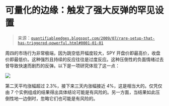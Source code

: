 <!--yml

分类：未分类

date: 2024-05-18 13:18:11

-->

# 可量化的边缘：触发了强大反弹的罕见设置

> 来源：[`quantifiableedges.blogspot.com/2009/07/rare-setup-that-has-triggered-powerful.html#0001-01-01`](http://quantifiableedges.blogspot.com/2009/07/rare-setup-that-has-triggered-powerful.html#0001-01-01)

周四的市场行为非常极端，因为跳空低开幅度较大，SPY 开盘价即最高价，收盘价即最低价。这种强烈且持续的反应往往是过度反应。这种压倒性的负面情绪过去曾导致快速而剧烈的反弹。以下是一项研究体现了这一点：

![](https://blogger.googleusercontent.com/img/b/R29vZ2xl/AVvXsEhvpAloUzksCOqg4Vh-H3RgVK2d-dddFMM-MnmFxr9u0JovO1CtiZd9l0xqT8mG-n3FRy7FCPuehUtoZaXTnFwp7ko74jq5NAWX8Chp1vivAcOBa2JOpoBqUwcEZHGmlN6FNiJ39o_-aMsj/s1600-h/2009-7-6+png.png)

第二天平均涨幅超过 2.3%，接下来三天内涨幅接近 4%，这是相当大的。仅凭仅由 7 个实例组成的结果得出具体结论可能是有风险的。另一方面，当结果如此压倒性地一边倒时，忽略它们也可能是有风险的。
